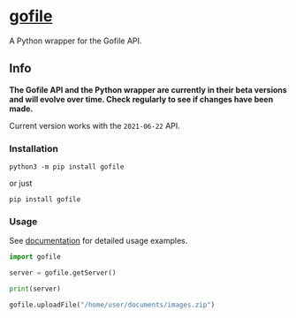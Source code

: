 # [gofile](https://gofile.io/)

A Python wrapper for the Gofile API.

## Info

**The Gofile API and the Python wrapper are currently in their beta versions and will evolve over time. Check regularly to see if changes have been made.**

Current version works with the `2021-06-22` API.

### Installation

    python3 -m pip install gofile

or just

    pip install gofile

### Usage

See [documentation](https://github.com/Codec04/gofile/wiki/) for detailed usage examples.

```py
import gofile

server = gofile.getServer()

print(server)

gofile.uploadFile("/home/user/documents/images.zip")
```
